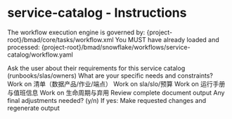 # service-catalog - Instructions

<critical>The workflow execution engine is governed by: {project-root}/bmad/core/tasks/workflow.xml</critical>
<critical>You MUST have already loaded and processed: {project-root}/bmad/snowflake/workflows/service-catalog/workflow.yaml</critical>

<workflow>

<step n="1" goal="Understand Requirements">
<action>Ask the user about their requirements for this service catalog (runbooks/slas/owners)</action>
<ask>What are your specific needs and constraints?</ask>
</step>

<step n="2" goal="清单（数据产品/作业/端点）">
<action>Work on 清单（数据产品/作业/端点）</action>
<template-output section="inventory"/>
</step>

<step n="3" goal="SLA/SLO/预算">
<action>Work on sla/slo/预算</action>
<template-output section="sla"/>
</step>

<step n="4" goal="运行手册与值班信息">
<action>Work on 运行手册与值班信息</action>
<template-output section="runbooks"/>
</step>

<step n="5" goal="生命周期与弃用">
<action>Work on 生命周期与弃用</action>
<template-output section="lifecycle"/>
</step>

<step n="6" goal="Review and Finalize">
<action>Review complete document output</action>
<ask>Any final adjustments needed? (y/n)</ask>
<check>If yes:</check>
  <action>Make requested changes and regenerate output</action>
</step>

</workflow>
